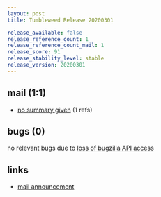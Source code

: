 ```yaml
---
layout: post
title: Tumbleweed Release 20200301

release_available: false
release_reference_count: 1
release_reference_count_mail: 1
release_score: 91
release_stability_level: stable
release_version: 20200301
---
```


## mail (1:1)

- [no summary given](https://github.com/boombatower/tumbleweed-review/issues/10) (1 refs)

## bugs (0)

<!--more-->

no relevant bugs due to [loss of bugzilla API access](https://bugzilla.opensuse.org/show_bug.cgi?id=1157722)



## links

- [mail announcement](https://github.com/boombatower/tumbleweed-review/issues/10)
